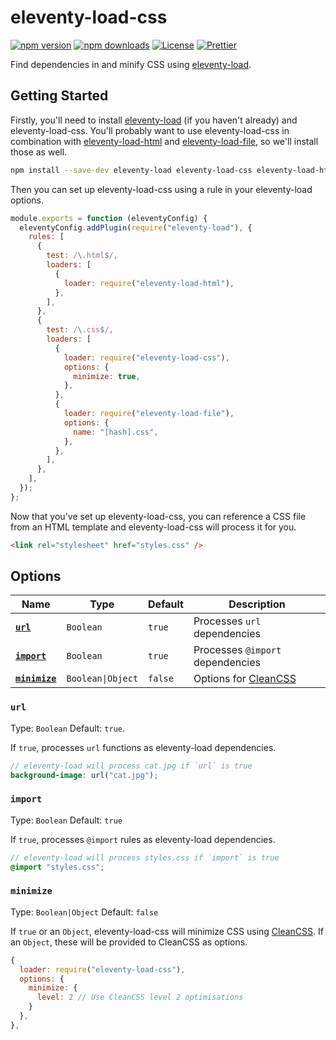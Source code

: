 # eleventy-load-css

[![npm version][npm-version-src]][npm-version-href]
[![npm downloads][npm-downloads-src]][npm-downloads-href]
[![License][license-src]][license-href]
[![Prettier][prettier-src]][prettier-href]

Find dependencies in and minify CSS using [eleventy-load](https://github.com/gregives/eleventy-load).

## Getting Started

Firstly, you'll need to install [eleventy-load](https://github.com/gregives/eleventy-load) (if you haven't already) and eleventy-load-css. You'll probably want to use eleventy-load-css in combination with [eleventy-load-html](https://github.com/gregives/eleventy-load-html) and [eleventy-load-file](https://github.com/gregives/eleventy-load-file), so we'll install those as well.

```sh
npm install --save-dev eleventy-load eleventy-load-css eleventy-load-html eleventy-load-file
```

Then you can set up eleventy-load-css using a rule in your eleventy-load options.

```js
module.exports = function (eleventyConfig) {
  eleventyConfig.addPlugin(require("eleventy-load"), {
    rules: [
      {
        test: /\.html$/,
        loaders: [
          {
            loader: require("eleventy-load-html"),
          },
        ],
      },
      {
        test: /\.css$/,
        loaders: [
          {
            loader: require("eleventy-load-css"),
            options: {
              minimize: true,
            },
          },
          {
            loader: require("eleventy-load-file"),
            options: {
              name: "[hash].css",
            },
          },
        ],
      },
    ],
  });
};
```

Now that you've set up eleventy-load-css, you can reference a CSS file from an HTML template and eleventy-load-css will process it for you.

```html
<link rel="stylesheet" href="styles.css" />
```

## Options

| Name                        | Type              | Default | Description                                                         |
| --------------------------- | ----------------- | ------- | ------------------------------------------------------------------- |
| [**`url`**](#url)           | `Boolean`         | `true`  | Processes `url` dependencies                                        |
| [**`import`**](#import)     | `Boolean`         | `true`  | Processes `@import` dependencies                                    |
| [**`minimize`**](#minimize) | `Boolean\|Object` | `false` | Options for [CleanCSS](https://github.com/jakubpawlowicz/clean-css) |

### `url`

Type: `Boolean` Default: `true`.

If `true`, processes `url` functions as eleventy-load dependencies.

```scss
// eleventy-load will process cat.jpg if `url` is true
background-image: url("cat.jpg");
```

### `import`

Type: `Boolean` Default: `true`

If `true`, processes `@import` rules as eleventy-load dependencies.

```scss
// eleventy-load will process styles.css if `import` is true
@import "styles.css";
```

### `minimize`

Type: `Boolean|Object` Default: `false`

If `true` or an `Object`, eleventy-load-css will minimize CSS using [CleanCSS](https://github.com/jakubpawlowicz/clean-css). If an `Object`, these will be provided to CleanCSS as options.

```js
{
  loader: require("eleventy-load-css"),
  options: {
    minimize: {
      level: 2 // Use CleanCSS level 2 optimisations
    }
  },
},
```

<!-- References -->

[npm-version-src]: https://img.shields.io/npm/v/eleventy-load-css/latest.svg
[npm-version-href]: https://npmjs.com/package/eleventy-load-css
[npm-downloads-src]: https://img.shields.io/npm/dt/eleventy-load-css.svg
[npm-downloads-href]: https://npmjs.com/package/eleventy-load-css
[license-src]: https://img.shields.io/npm/l/eleventy-load-css.svg
[license-href]: https://npmjs.com/package/eleventy-load-css
[prettier-src]: https://img.shields.io/badge/code_style-prettier-ff69b4.svg
[prettier-href]: https://github.com/prettier/prettier
